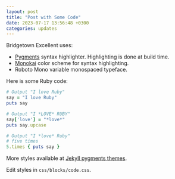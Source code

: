 ```yaml
---
layout: post
title: "Post with Some Code"
date: 2023-07-17 13:56:48 +0300
categories: updates
---
```


Bridgetown Excellent uses:

- [Pygments](https://pygments.org/) syntax highlighter. Highlighting is done at build time.
- [Monokai](https://monokai.pro/) color scheme for syntax highlighting.
- Roboto Mono variable monospaced typeface.

Here is some Ruby code:

```ruby
# Output "I love Ruby"
say = "I love Ruby"
puts say

# Output "I *LOVE* RUBY"
say['love'] = "*love*"
puts say.upcase

# Output "I *love* Ruby"
# five times
5.times { puts say }
```

More styles available at [Jekyll pygments themes](https://github.com/jwarby/jekyll-pygments-themes).

Edit styles in `css/blocks/code.css`.
